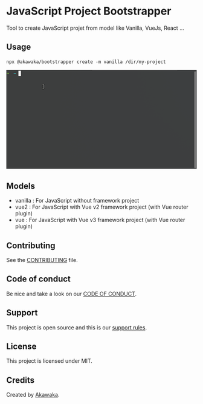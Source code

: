 # JavaScript Project Bootstrapper

Tool to create JavaScript projet from model like Vanilla, VueJs, React ...

## Usage

```shell
npx @akawaka/bootstrapper create -m vanilla /dir/my-project
```

![Example](docs/example.gif)

## Models

- vanilla : For JavaScript without framework project
- vue2 : For JavaScript with Vue v2 framework project (with Vue router plugin)
- vue : For JavaScript with Vue v3 framework project (with Vue router plugin)

## Contributing

See the [CONTRIBUTING](docs/CONTRIBUTING.md) file.

## Code of conduct

Be nice and take a look on our [CODE OF CONDUCT](docs/CODE_OF_CONDUCT.md).

## Support

This project is open source and this is our [support rules](docs/SUPPORT.md).

## License

This project is licensed under MIT.

## Credits

Created by [Akawaka](https://akawaka.fr).

